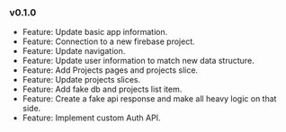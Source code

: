 ### v0.1.0

-   Feature: Update basic app information.
-   Feature: Connection to a new firebase project.
-   Feature: Update navigation.
-   Feature: Update user information to match new data structure.
-   Feature: Add Projects pages and projects slice.
-   Feature: Update projects slices.
-   Feature: Add fake db and projects list item.
-   Feature: Create a fake api response and make all heavy logic on that side.
-   Feature: Implement custom Auth API.
